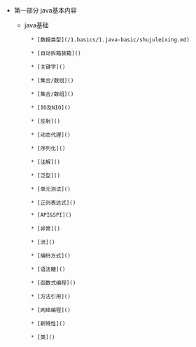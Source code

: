 * 第一部分 java基本内容

    * java基础

            * [数据类型](/1.basics/1.java-basic/shujuleixing.md)
        
            * [自动拆箱装箱]()
        
            * [关键字]()

            * [集合/数组]()
  
            * [集合/数组]()

            * [IO及NIO]()
              
            * [反射]()
              
            * [动态代理]()
              
            * [序列化]()
              
            * [注解]()
              
            * [泛型]()
  
            * [单元测试]()

            * [正则表达式]()

            * [API&SPI]()

            * [异常]()

            * [流]()

            * [编码方式]()

            * [语法糖]()
       
            * [函数式编程]()
      
            * [方法引用]() 
            
            * [网络编程]() 
             
            * [新特性]() 
             
            * [类]()     